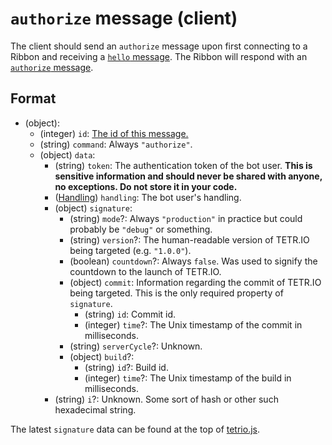 # `authorize` message (client)

The client should send an `authorize` message upon first connecting to a Ribbon and receiving a [`hello` message](server_hello.md). The Ribbon will respond with an [`authorize` message](server_authorize.md).

## Format

* (object):
  * (integer) `id`: [The id of this message.](../Ribbon.md#id-messages)
  * (string) `command`: Always `"authorize"`.
  * (object) `data`:
    * (string) `token`: The authentication token of the bot user. **This is sensitive information and should never be shared with anyone, no exceptions. Do not store it in your code.**
    * ([Handling](../Data/Handling.md)) `handling`: The bot user's handling.
    * (object) `signature`:
      * (string) `mode`?: Always `"production"` in practice but could probably be `"debug"` or something.
      * (string) `version`?: The human-readable version of TETR.IO being targeted (e.g. `"1.0.0"`).
      * (boolean) `countdown`?: Always `false`. Was used to signify the countdown to the launch of TETR.IO.
      * (object) `commit`: Information regarding the commit of TETR.IO being targeted. This is the only required property of `signature`.
        * (string) `id`: Commit id.
        * (integer) `time`?: The Unix timestamp of the commit in milliseconds.
      * (string) `serverCycle`?: Unknown.
      * (object) `build`?:
        * (string) `id`?: Build id.
        * (integer) `time`?: The Unix timestamp of the build in milliseconds.
    * (string) `i`?: Unknown. Some sort of hash or other such hexadecimal string.

The latest `signature` data can be found at the top of [tetrio.js](https://tetr.io/js/tetrio.js).
